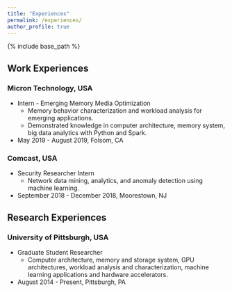 ```yaml
---
title: "Experiences"
permalink: /experiences/
author_profile: true
---
```


{% include base_path %}

Work Experiences
------
### Micron Technology, USA
* Intern - Emerging Memory Media Optimization
  - Memory behavior characterization and workload analysis for emerging applications. 
  - Demonstrated knowledge in computer architecture, memory system, big data analytics with Python and Spark.
* May 2019 - August 2019, Folsom, CA

### Comcast, USA
* Security Researcher Intern
  - Network data mining, analytics, and anomaly detection using machine learning.
* September 2018 - December 2018, Moorestown, NJ

Research Experiences
------
### University of Pittsburgh, USA
* Graduate Student Researcher 
  - Computer architecture, memory and storage system, GPU architectures, workload analysis and characterization, machine learning applications and hardware accelerators.
* August 2014 - Present, Pittsburgh, PA
